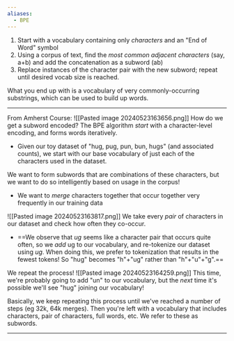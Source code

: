 ```yaml
---
aliases:
  - BPE
---
```

1. Start with a vocabulary containing only *characters* and an "End of Word" symbol
2. Using a corpus of text, find the *most common adjacent characters* (say, a+b) and add the concatenation as a subword (ab)
3. Replace instances of the character pair with the new subword; repeat until desired vocab size is reached.

What you end up with is a vocabulary of very commonly-occurring substrings, which can be used to build up words.

---

From Amherst Course:
![[Pasted image 20240523163656.png]]
How do we get a subword encoded? The BPE algorithm *start* with a character-level encoding, and forms words iteratively. 
- Given our toy dataset of "hug, pug, pun, bun, hugs" (and associated counts), we start with our base vocabulary of just each of the characters used in the dataset.

We want to form subwords that are combinations of these characters, but we want to do so intelligently based on usage in the corpus!
- We want to *merge* characters together that occur together very frequently in our training data

![[Pasted image 20240523163817.png]]
We take every *pair* of characters in our dataset and check how often they co-occur.
- ==We observe that *ug* seems like a character pair that occurs quite often, so we *add* ug to our vocabulary, and re-tokenize our dataset using *ug*. When doing this, we prefer to tokenization that results in the fewest tokens! So "hug" becomes "h"+"ug" rather than "h"+"u"+"g".==

We repeat the process!
![[Pasted image 20240523164259.png]]
This time, we're probably going to add "un" to our vocabulary, but the *next* time it's possible we'll see "hug" joining our vocabulary!

Basically, we keep repeating this process until we've reached a number of steps (eg 32k, 64k merges). Then you're left with a vocabulary that includes characters, pair of characters, full words, etc. We refer to these as subwords.

---

